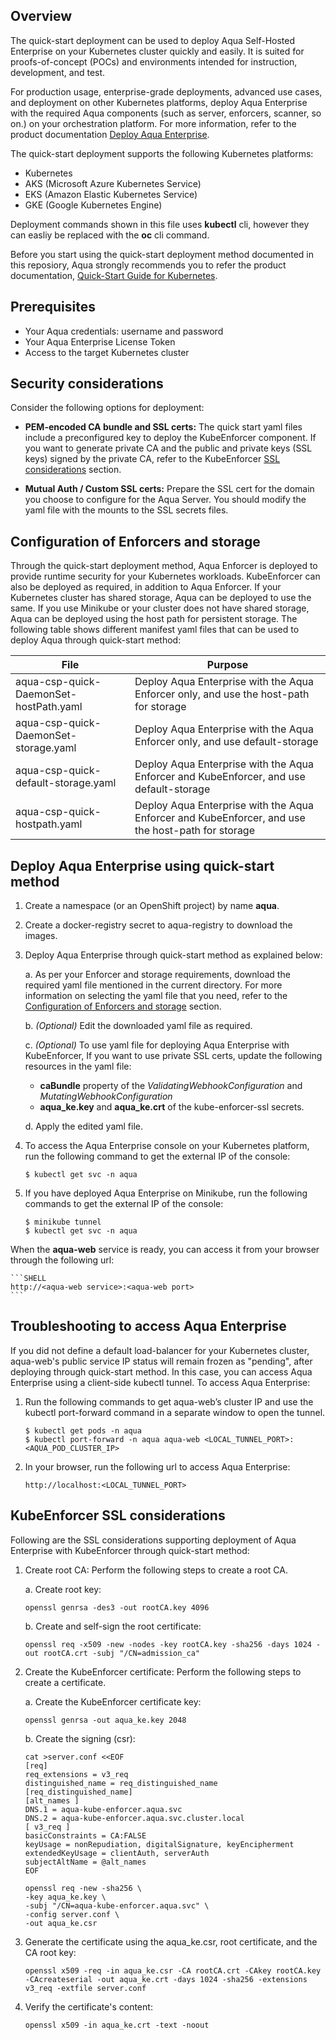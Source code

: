 ## Overview

The quick-start deployment can be used to deploy Aqua Self-Hosted Enterprise on your Kubernetes cluster quickly and easily. It is suited for proofs-of-concept (POCs) and environments intended for instruction, development, and test.

For production usage, enterprise-grade deployments, advanced use cases, and deployment on other Kubernetes platforms, deploy Aqua Enterprise with the required Aqua components (such as server, enforcers, scanner, so on.) on your orchestration platform. For more information, refer to the product documentation [Deploy Aqua Enterprise](https://docs.aquasec.com/v6.2/docs/deployment-overview).

The quick-start deployment supports the following Kubernetes platforms:
* Kubernetes
* AKS (Microsoft Azure Kubernetes Service)
* EKS (Amazon Elastic Kubernetes Service)
* GKE (Google Kubernetes Engine)

Deployment commands shown in this file uses **kubectl** cli, however they can easliy be replaced with the **oc** cli command.

Before you start using the quick-start deployment method documented in this reposiory, Aqua strongly recommends you to refer the product documentation, [Quick-Start Guide for Kubernetes](https://docs.aquasec.com/v6.2/docs/quick-start-guide-for-kubernetes).

## Prerequisites
* Your Aqua credentials: username and password
* Your Aqua Enterprise License Token
* Access to the target Kubernetes cluster

## Security considerations

Consider the following options for deployment:

* **PEM-encoded CA bundle and SSL certs:** The quick start yaml files include a preconfigured key to deploy the KubeEnforcer component. If you want to generate private CA and the public and private keys (SSL keys) signed by the private CA, refer to the KubeEnforcer [SSL considerations](#kubeenforcer-ssl-considerations) section.

* **Mutual Auth / Custom SSL certs:** Prepare the SSL cert for the domain you choose to configure for the Aqua Server. You should modify the yaml file with the mounts to the SSL secrets files.

## Configuration of Enforcers and storage

Through the quick-start deployment method, Aqua Enforcer is deployed to provide runtime security for your Kubernetes workloads. KubeEnforcer can also be deployed as required, in addition to Aqua Enforcer. If your Kubernetes cluster has shared storage, Aqua can be deployed to use the same. If you use Minikube or your cluster does not have shared storage, Aqua can be deployed using the host path for persistent storage. The following table shows different manifest yaml files that can be used to deploy Aqua through quick-start method:

| File                                   | Purpose                                                                                             |
|----------------------------------------|---------------------------------------------------------------------------------------------------|
| aqua-csp-quick-DaemonSet-hostPath.yaml | Deploy Aqua Enterprise with the Aqua Enforcer only, and use the host-path for storage             |
| aqua-csp-quick-DaemonSet-storage.yaml  | Deploy Aqua Enterprise with the Aqua Enforcer only, and use default-storage                       |
| aqua-csp-quick-default-storage.yaml    | Deploy Aqua Enterprise with the Aqua Enforcer and KubeEnforcer, and use default-storage           |
| aqua-csp-quick-hostpath.yaml           | Deploy Aqua Enterprise with the Aqua Enforcer and KubeEnforcer, and use the host-path for storage |

## Deploy Aqua Enterprise using quick-start method

1. Create a namespace (or an OpenShift project) by name **aqua**.

2. Create a docker-registry secret to aqua-registry to download the images.

3. Deploy Aqua Enterprise through quick-start method as explained below:

   a. As per your Enforcer and storage requirements, download the required yaml file mentioned in the current directory. For more information on selecting the yaml file that you need, refer to the [Configuration of Enforcers and storage](#configuration-of-enforcers-and-storage) section.

   b. *(Optional)* Edit the downloaded yaml file as required. 

   c. *(Optional)* To use yaml file for deploying Aqua Enterprise with KubeEnforcer, If you want to use private SSL certs, update the following resources in the yaml file:
      - **caBundle** property of the *ValidatingWebhookConfiguration* and *MutatingWebhookConfiguration*
      - **aqua_ke.key** and **aqua_ke.crt** of the kube-enforcer-ssl secrets.
  
   d. Apply the edited yaml file.

4. To access the Aqua Enterprise console on your Kubernetes platform, run the following command to get the external IP of the console:

    ```SHELL
    $ kubectl get svc -n aqua
    ```

5. If you have deployed Aqua Enterprise on Minikube, run the following commands to get the external IP of the console:

    ```SHELL
    $ minikube tunnel
    $ kubectl get svc -n aqua
    ```

When the **aqua-web** service is ready, you can access it from your browser through the following url:

    ```SHELL
    http://<aqua-web service>:<aqua-web port>
    ```

## Troubleshooting to access Aqua Enterprise

If you did not define a default load-balancer for your Kubernetes cluster, aqua-web's public service IP status will remain frozen as "pending", after deploying through quick-start method. In this case, you can access Aqua Enterprise using a client-side kubectl tunnel. To access Aqua Enterprise:

1. Run the following commands to get aqua-web’s cluster IP and use the kubectl port-forward command in a separate window to open the tunnel.

    ```SHELL
    $ kubectl get pods -n aqua
    $ kubectl port-forward -n aqua aqua-web <LOCAL_TUNNEL_PORT>:<AQUA_POD_CLUSTER_IP>
    ```

2. In your browser, run the following url to access Aqua Enterprise:

    ```SHELL
    http://localhost:<LOCAL_TUNNEL_PORT>
    ```

## KubeEnforcer SSL considerations
Following are the SSL considerations supporting deployment of Aqua Enterprise with KubeEnforcer through quick-start method:

1. Create root CA: Perform the following steps to create a root CA.

    a. Create root key:

     ```shell
     openssl genrsa -des3 -out rootCA.key 4096
     ```

    b. Create and self-sign the root certificate:

     ```shell
     openssl req -x509 -new -nodes -key rootCA.key -sha256 -days 1024 -out rootCA.crt -subj "/CN=admission_ca"
     ```

2. Create the KubeEnforcer certificate: Perform the following steps to create a certificate.

    a. Create the KubeEnforcer certificate key:

     ```shell
     openssl genrsa -out aqua_ke.key 2048
     ```

    b. Create the signing (csr):

     ```shell
     cat >server.conf <<EOF
     [req]
     req_extensions = v3_req
     distinguished_name = req_distinguished_name
     [req_distinguished_name]
     [alt_names ]
     DNS.1 = aqua-kube-enforcer.aqua.svc
     DNS.2 = aqua-kube-enforcer.aqua.svc.cluster.local
     [ v3_req ]
     basicConstraints = CA:FALSE
     keyUsage = nonRepudiation, digitalSignature, keyEncipherment
     extendedKeyUsage = clientAuth, serverAuth
     subjectAltName = @alt_names
     EOF
     ```

     ```shell
     openssl req -new -sha256 \
     -key aqua_ke.key \
     -subj "/CN=aqua-kube-enforcer.aqua.svc" \
     -config server.conf \
     -out aqua_ke.csr
     ```

3. Generate the certificate using the aqua_ke.csr, root certificate, and the CA root key:

   ```shell
   openssl x509 -req -in aqua_ke.csr -CA rootCA.crt -CAkey rootCA.key -CAcreateserial -out aqua_ke.crt -days 1024 -sha256 -extensions v3_req -extfile server.conf 
   ``` 

4. Verify the certificate's content:

   ```shell
   openssl x509 -in aqua_ke.crt -text -noout
   ```
